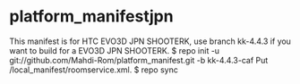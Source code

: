 # platform_manifestjpn
This manifest is for HTC EVO3D JPN SHOOTERK, use branch kk-4.4.3 if you want to build for a EVO3D JPN SHOOTERK.
$ repo init -u git://github.com/Mahdi-Rom/platform_manifest.git -b kk-4.4.3-caf
Put /local_manifest/roomservice.xml.
$ repo sync
